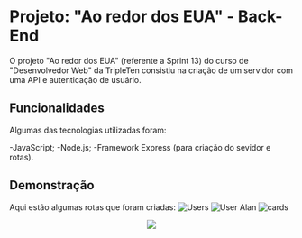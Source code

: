 # Projeto: "Ao redor dos EUA" - Back-End

O projeto "Ao redor dos EUA" (referente a Sprint 13) do curso de "Desenvolvedor Web" da TripleTen consistiu na criação de um servidor com uma API e autenticação de usuário.

## Funcionalidades

Algumas das tecnologias utilizadas foram:

-JavaScript;
-Node.js;
-Framework Express (para criação do sevidor e rotas).

## Demonstração

Aqui estão algumas rotas que foram criadas:
![Users](https://github.com/vinib96/web_project_around_express/assets/141737376/0da2a508-1c56-4463-954c-69a9d1b479d5)
![User Alan](https://github.com/vinib96/web_project_around_express/assets/141737376/a06a0e8e-e5f9-431b-bbbe-207147e8cb5d)
![cards](https://github.com/vinib96/web_project_around_express/assets/141737376/267cf719-17c3-42a3-b214-b2af29d20273)

<div align="center"><img src="https://user-images.githubusercontent.com/97989643/224550089-f2541ade-c5c6-4afa-8538-51a8dda4e23b.gif" /></div>
